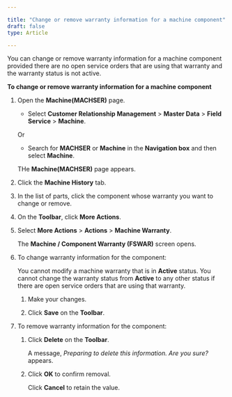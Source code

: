 ```yaml
---

title: "Change or remove warranty information for a machine component"
draft: false
type: Article

---
```


You can change or remove warranty information for a machine component provided there are no open service orders that are using that warranty and the warranty status is not active.

**To change or remove warranty information for a machine component**

1. Open the **Machine(MACHSER)** page.

    - Select **Customer Relationship Management** > **Master Data** > **Field Service** > **Machine**.

    Or

    - Search for **MACHSER** or **Machine** in the **Navigation box** and then select **Machine**.

   THe **Machine(MACHSER)** page appears.

2. Click the **Machine History** tab.

3. In the list of parts, click the component whose warranty you want to change or remove.

4. On the **Toolbar**, click **More Actions**.

5. Select **More Actions** > **Actions** > **Machine Warranty**.

    The **Machine / Component Warranty (FSWAR)** screen opens.

6. To change warranty information for the component:

    You cannot modify a machine warranty that is in **Active** status. You cannot change the warranty status from **Active** to any other status if there are open service orders that are using that warranty.

    1. Make your changes.

    2. Click **Save** on the **Toolbar**.

7. To remove warranty information for the component:

    1. Click **Delete** on the **Toolbar**.

        A message, *Preparing to delete this information. Are you sure?* appears.

    2. Click **OK** to confirm removal.

        Click **Cancel** to retain the value.

​
